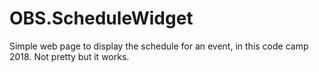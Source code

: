 # OBS.ScheduleWidget
Simple web page to display the schedule for an event, in this code camp 2018.  Not pretty but it works.
